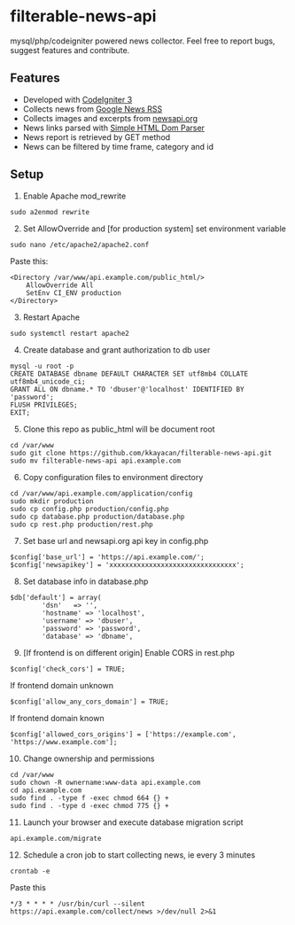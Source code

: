 # filterable-news-api
mysql/php/codeigniter powered news collector. Feel free to report bugs, suggest features and contribute.

## Features
- Developed with [CodeIgniter 3](https://codeigniter.com/)
- Collects news from [Google News RSS](https://news.google.com/rss)
- Collects images and excerpts from [newsapi.org](https://newsapi.org/)
- News links parsed with [Simple HTML Dom Parser](https://simplehtmldom.sourceforge.io/)
- News report is retrieved by GET method
- News can be filtered by time frame, category and id
## Setup
1. Enable Apache mod_rewrite  
```
sudo a2enmod rewrite
```
2. Set AllowOverride and [for production system] set environment variable
```
sudo nano /etc/apache2/apache2.conf
```
Paste this:
```
<Directory /var/www/api.example.com/public_html/>
    AllowOverride All
    SetEnv CI_ENV production
</Directory>
```
3. Restart Apache
```
sudo systemctl restart apache2
```
4. Create database and grant authorization to db user
```
mysql -u root -p
CREATE DATABASE dbname DEFAULT CHARACTER SET utf8mb4 COLLATE utf8mb4_unicode_ci;
GRANT ALL ON dbname.* TO 'dbuser'@'localhost' IDENTIFIED BY 'password';
FLUSH PRIVILEGES;
EXIT;
```
5. Clone this repo as public_html will be document root
```
cd /var/www
sudo git clone https://github.com/kkayacan/filterable-news-api.git
sudo mv filterable-news-api api.example.com
```
6. Copy configuration files to environment directory
```
cd /var/www/api.example.com/application/config
sudo mkdir production
sudo cp config.php production/config.php
sudo cp database.php production/database.php
sudo cp rest.php production/rest.php
```
7. Set base url and newsapi.org api key in config.php
```
$config['base_url'] = 'https://api.example.com/';
$config['newsapikey'] = 'xxxxxxxxxxxxxxxxxxxxxxxxxxxxxxxx';
```
8. Set database info in database.php
```
$db['default'] = array(
        'dsn'   => '',
        'hostname' => 'localhost',
        'username' => 'dbuser',
        'password' => 'password',
        'database' => 'dbname',
```
9. [If frontend is on different origin] Enable CORS in rest.php
```
$config['check_cors'] = TRUE;
```
If frontend domain unknown
```
$config['allow_any_cors_domain'] = TRUE;
```
If frontend domain known
```
$config['allowed_cors_origins'] = ['https://example.com', 'https://www.example.com'];
```
10. Change ownership and permissions
```
cd /var/www
sudo chown -R ownername:www-data api.example.com  
cd api.example.com  
sudo find . -type f -exec chmod 664 {} +  
sudo find . -type d -exec chmod 775 {} +
```
11. Launch your browser and execute database migration script
```
api.example.com/migrate
```
12. Schedule a cron job to start collecting news, ie every 3 minutes
```
crontab -e
```
Paste this
```
*/3 * * * * /usr/bin/curl --silent https://api.example.com/collect/news >/dev/null 2>&1
```